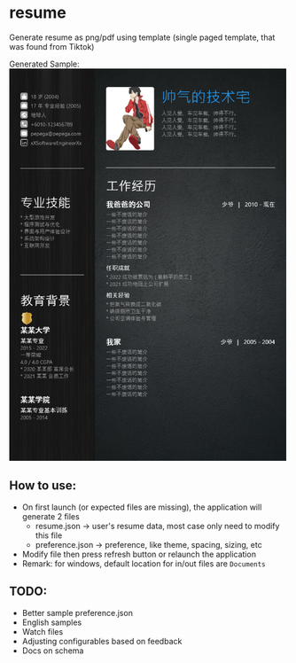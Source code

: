 # resume

Generate resume as png/pdf using template (single paged template, that was found from Tiktok)

Generated Sample:<br/>
<img src="sample/sample.png" alt="demo" width="500px">


## How to use:

- On first launch (or expected files are missing), the application will generate 2 files
    - resume.json -> user's resume data, most case only need to modify this file
    - preference.json -> preference, like theme, spacing, sizing, etc
- Modify file then press refresh button or relaunch the application
- Remark: for windows, default location for in/out files are `Documents`


## TODO:

- Better sample preference.json
- English samples
- Watch files
- Adjusting configurables based on feedback
- Docs on schema
